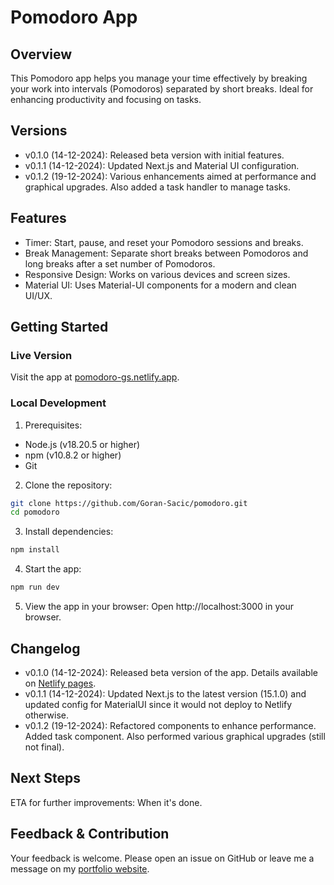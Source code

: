 # Pomodoro App

## Overview

This Pomodoro app helps you manage your time effectively by breaking your work into intervals (Pomodoros) separated by short breaks. Ideal for enhancing productivity and focusing on tasks.

## Versions

- v0.1.0 (14-12-2024): Released beta version with initial features.
- v0.1.1 (14-12-2024): Updated Next.js and Material UI configuration.
- v0.1.2 (19-12-2024): Various enhancements aimed at performance and graphical upgrades. Also added a task handler to manage tasks.

## Features

- Timer: Start, pause, and reset your Pomodoro sessions and breaks.
- Break Management: Separate short breaks between Pomodoros and long breaks after a set number of Pomodoros.
- Responsive Design: Works on various devices and screen sizes.
- Material UI: Uses Material-UI components for a modern and clean UI/UX.

## Getting Started

### Live Version

Visit the app at [pomodoro-gs.netlify.app](https://pomodoro-gs.netlify.app).

### Local Development

1. Prerequisites:

- Node.js (v18.20.5 or higher)
- npm (v10.8.2 or higher)
- Git

2. Clone the repository:

```bash
git clone https://github.com/Goran-Sacic/pomodoro.git
cd pomodoro
```

3. Install dependencies:

```bash
npm install
```

4. Start the app:

```bash
npm run dev
```

5. View the app in your browser: Open http://localhost:3000 in your browser.

## Changelog

- v0.1.0 (14-12-2024): Released beta version of the app. Details available on [Netlify pages](https://pomodoro-gs.netlify.app).
- v0.1.1 (14-12-2024): Updated Next.js to the latest version (15.1.0) and updated config for MaterialUI since it would not deploy to Netlify otherwise.
- v0.1.2 (19-12-2024): Refactored components to enhance performance. Added task component. Also performed various graphical upgrades (still not final).

## Next Steps

ETA for further improvements: When it's done.

## Feedback & Contribution

Your feedback is welcome. Please open an issue on GitHub or leave me a message on my [portfolio website](https://www.goransacic.com/).
